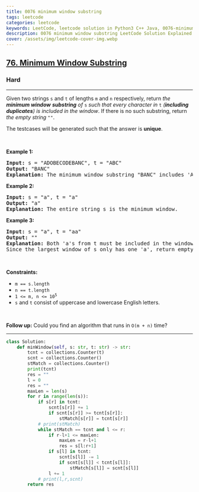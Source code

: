 ```yaml
---
title: 0076 minimum window substring
tags: leetcode
categories: leetcode
keywords: LeetCode, leetcode solution in Python3 C++ Java, 0076-minimum-window-substring solution
description: 0076 minimum window substring LeetCode Solution Explained
cover: /assets/img/leetcode-cover-img.webp
---
```



<h2><a href="https://leetcode.com/problems/minimum-window-substring">76. Minimum Window Substring</a></h2><h3>Hard</h3><hr><p>Given two strings <code>s</code> and <code>t</code> of lengths <code>m</code> and <code>n</code> respectively, return <em>the <strong>minimum window</strong></em> <span data-keyword="substring-nonempty"><strong><em>substring</em></strong></span><em> of </em><code>s</code><em> such that every character in </em><code>t</code><em> (<strong>including duplicates</strong>) is included in the window</em>. If there is no such substring, return <em>the empty string </em><code>&quot;&quot;</code>.</p>

<p>The testcases will be generated such that the answer is <strong>unique</strong>.</p>

<p>&nbsp;</p>
<p><strong class="example">Example 1:</strong></p>

<pre>
<strong>Input:</strong> s = &quot;ADOBECODEBANC&quot;, t = &quot;ABC&quot;
<strong>Output:</strong> &quot;BANC&quot;
<strong>Explanation:</strong> The minimum window substring &quot;BANC&quot; includes &#39;A&#39;, &#39;B&#39;, and &#39;C&#39; from string t.
</pre>

<p><strong class="example">Example 2:</strong></p>

<pre>
<strong>Input:</strong> s = &quot;a&quot;, t = &quot;a&quot;
<strong>Output:</strong> &quot;a&quot;
<strong>Explanation:</strong> The entire string s is the minimum window.
</pre>

<p><strong class="example">Example 3:</strong></p>

<pre>
<strong>Input:</strong> s = &quot;a&quot;, t = &quot;aa&quot;
<strong>Output:</strong> &quot;&quot;
<strong>Explanation:</strong> Both &#39;a&#39;s from t must be included in the window.
Since the largest window of s only has one &#39;a&#39;, return empty string.
</pre>

<p>&nbsp;</p>
<p><strong>Constraints:</strong></p>

<ul>
	<li><code>m == s.length</code></li>
	<li><code>n == t.length</code></li>
	<li><code>1 &lt;= m, n &lt;= 10<sup>5</sup></code></li>
	<li><code>s</code> and <code>t</code> consist of uppercase and lowercase English letters.</li>
</ul>

<p>&nbsp;</p>
<p><strong>Follow up:</strong> Could you find an algorithm that runs in <code>O(m + n)</code> time?</p>


---




```python
class Solution:
    def minWindow(self, s: str, t: str) -> str:
        tcnt = collections.Counter(t)
        scnt = collections.Counter()
        stMatch = collections.Counter()
        print(tcnt)
        res = ""
        l = 0
        res = ""
        maxLen = len(s)
        for r in range(len(s)):
            if s[r] in tcnt:
                scnt[s[r]] += 1
                if scnt[s[r]] >= tcnt[s[r]]:
                    stMatch[s[r]] = tcnt[s[r]]
            # print(stMatch)
            while stMatch == tcnt and l <= r:
                if r-l+1 <= maxLen:
                    maxLen = r-l+1
                    res = s[l:r+1]
                if s[l] in tcnt: 
                    scnt[s[l]] -= 1
                    if scnt[s[l]] < tcnt[s[l]]:
                        stMatch[s[l]] = scnt[s[l]]
                l += 1
            # print(l,r,scnt)
        return res
```

